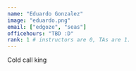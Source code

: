 ```yaml
---
name: "Eduardo Gonzalez"
image: "eduardo.png"
email: ["edgoze", "seas"]
officehours: "TBD :D"
rank: 1 # instructors are 0, TAs are 1.
---
```

Cold call king